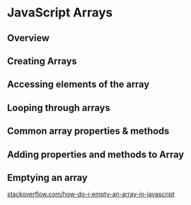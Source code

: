 # JavaScript Arrays
## Overview

## Creating Arrays

## Accessing elements of the array

## Looping through arrays

## Common array properties & methods 

## Adding properties and methods to Array

## Emptying an array
[stackoverflow.com/how-do-i-empty-an-array-in-javascript](https://stackoverflow.com/questions/1232040/how-do-i-empty-an-array-in-javascript)
